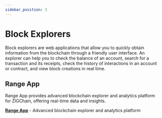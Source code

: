 ```yaml
---
sidebar_position: 3
---
```


# Block Explorers

Block explorers are web applications that allow you to quickly obtain information from the blockchain through a friendly user interface. An explorer can help you to check the balance of an account, search for a transaction and its receipts, check the history of interactions in an account or contract, and view block creations in real time.

## Range App

Range App provides advanced blockchain explorer and analytics platform for ZIGChain, offering real-time data and insights.

**[Range App](https://app.range.org/)** - Advanced blockchain explorer and analytics platform
